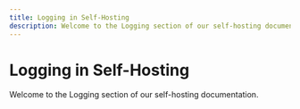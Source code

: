 ```yaml
---
title: Logging in Self-Hosting
description: Welcome to the Logging section of our self-hosting documentation.
---
```


# Logging in Self-Hosting

Welcome to the Logging section of our self-hosting documentation.


